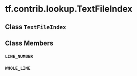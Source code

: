 <div itemscope itemtype="http://developers.google.com/ReferenceObject">
<meta itemprop="name" content="tf.contrib.lookup.TextFileIndex" />
<meta itemprop="path" content="Stable" />
<meta itemprop="property" content="LINE_NUMBER"/>
<meta itemprop="property" content="WHOLE_LINE"/>
</div>

# tf.contrib.lookup.TextFileIndex

## Class `TextFileIndex`





## Class Members

<h3 id="LINE_NUMBER"><code>LINE_NUMBER</code></h3>

<h3 id="WHOLE_LINE"><code>WHOLE_LINE</code></h3>

